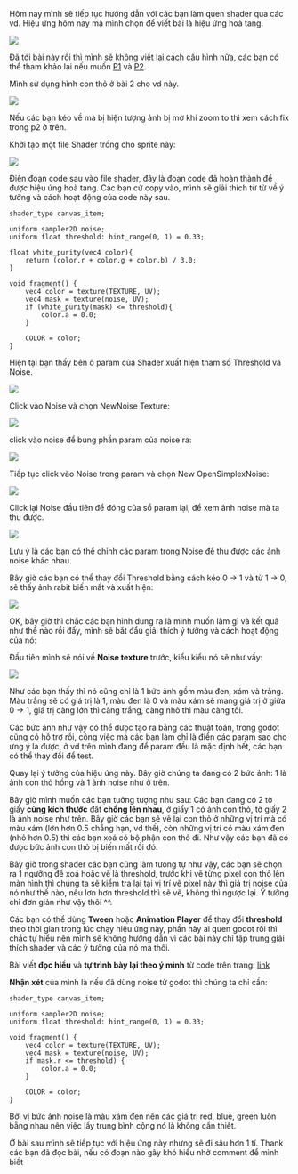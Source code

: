 Hôm nay mình sẽ tiếp tục hướng dẫn với các bạn làm quen shader qua các vd. Hiệu ứng hôm nay mà mình chọn để viết bài là hiệu ứng hoà tang.
 
 ![](https://images.viblo.asia/c44022c8-2846-491b-aa1c-3d0bb31932f8.gif)
 
 Đã tới bài này rồi thì mình sẽ không viết lại cách cấu hình nữa, các bạn có thể tham khảo lại nếu muốn [P1](https://viblo.asia/p/cach-su-dung-shader-trong-godot-maGK70beZj2)  và [P2](https://viblo.asia/p/godot-shader-p2-huong-dan-lam-outline-cho-sprite-2d-Qpmleb0N5rd).
 
 Mình sử dụng hình con thỏ ở bài 2 cho vd này.
 
 ![](https://images.viblo.asia/3c9b4019-319c-4d2f-960c-d3dd7b0a45fe.png)

Nếu các bạn kéo về mà bị hiện tượng ảnh bị mờ khi zoom to thì xem cách fix trong p2 ở trên.

Khởi tạo một file Shader trống cho sprite này:

![](https://images.viblo.asia/37decbfd-a67c-490c-bb9a-e2d87534f637.png)

Điền đoạn code sau vào file shader, đây là đoạn code đã hoàn thành để được hiệu ứng hoà tang. Các bạn cứ copy vào, mình sẽ giải thích từ từ về ý tưởng và cách hoạt động của code này sau.

```
shader_type canvas_item;

uniform sampler2D noise;
uniform float threshold: hint_range(0, 1) = 0.33;

float white_purity(vec4 color){
	return (color.r + color.g + color.b) / 3.0;
}

void fragment() {
	vec4 color = texture(TEXTURE, UV);
	vec4 mask = texture(noise, UV);
	if (white_purity(mask) <= threshold){
		color.a = 0.0;
	}
	
	COLOR = color;
}
```

Hiện tại bạn thấy bên ô param của Shader xuất hiện tham số Threshold và Noise.

![](https://images.viblo.asia/0ff01ecc-09fc-4078-afd5-4eadd0cd40a5.png)

Click vào Noise và chọn NewNoise Texture:

![](https://images.viblo.asia/662e7888-d9ca-4e11-a2f5-a9f2534e9a0b.png)

click vào noise để bung phần param của noise ra:

![](https://images.viblo.asia/f7fa1ce0-868e-44bf-9b8d-ca0113eac430.png)

Tiếp tục click vào Noise trong param và chọn New OpenSimplexNoise:

![](https://images.viblo.asia/da64cbb9-d2eb-4558-a932-77e35784dff6.png)

Click lại Noise đầu tiên để đóng của sổ param lại, để xem ảnh noise mà ta thu được.

![](https://images.viblo.asia/cf612a7b-3281-49a7-9fd5-8372db8a2c2d.png)

Lưu ý là các bạn có thể chỉnh các param trong Noise để thu được các ảnh noise khác nhau.

Bây giờ các bạn có thể thay đổi Threshold bằng cách kéo 0 -> 1 và từ 1 -> 0, sẽ thấy ảnh rabit biến mất và xuất hiện:

![](https://images.viblo.asia/c44022c8-2846-491b-aa1c-3d0bb31932f8.gif)

OK, bây giờ thì chắc các bạn hình dung ra là mình muốn làm gì và kết quả như thế nào rồi đấy, mình sẽ bắt đầu giải thích ý tưởng và cách hoạt động của nó:

Đầu tiên mình sẽ nói về **Noise texture** trước, kiểu kiểu nó sẽ như vầy:

![](https://images.viblo.asia/d9bf1e8b-9077-43d5-ac17-5e941c550e48.png)

Như các bạn thấy thì nó cũng chỉ là 1 bức ảnh gồm màu đen, xám và trắng. Màu trắng sẽ có giá trị là 1, màu đen là 0 và màu xám sẽ mang giá trị ở giữa 0 -> 1, giá trị càng lớn thì càng trắng, càng nhỏ thì màu càng tối. 

Các bức ảnh như vậy có thể đưọc tạo ra bằng các thuật toán, trong godot cũng có hỗ trợ rồi, công việc mà các bạn làm chỉ là điền các param sao cho ưng ý là được, ở vd trên mình đang để param đều là mặc định hết, các bạn có thể thay đổi để test.

Quay lại ý tưởng của hiệu ứng này. Bây giờ chúng ta đang có 2 bức ảnh: 1 là ảnh con thỏ hồng và 1 ảnh noise như ở trên. 

Bây giờ mình muốn các bạn tuởng tượng như sau: Các bạn đang có 2 tờ giấy **cùng kích thước** đăt **chồng lên nhau**, ở giấy 1 có ảnh con thỏ, tờ giấy 2 là ảnh noise như trên. Bây giờ các bạn sẽ vẽ lại con thỏ ở những vị trí mà có màu xám (lớn hơn 0.5 chẵng hạn, vd thế), còn những vị trí có màu xám đen (nhỏ hơn 0.5) thì các bạn xoá có bộ phận con thỏ đi. Như vậy các bạn đã có đưọc bức ảnh con thỏ bị biến mất rồi đó.

Bây giờ trong shader các bạn cũng làm tưong tự như vậy, các bạn sẽ chọn ra 1 ngưỡng để xoá hoặc vẽ là threshold, trước khi vẽ từng pixel con thỏ lên màn hình thì chúng ta sẽ kiểm tra lại tại vị trí vẽ pixel này thì giá trị noise của nó như thế nào, nếu lơn hơn threshold thì sẽ vẽ, không thì ngược lại. Ý tưởng chỉ đơn giản như vậy thôi ^^.

Các bạn có thể dùng **Tween** hoặc **Animation Player** để thay đổi **threshold** theo thời gian trong lúc chạy hiệu ứng này, phần này ai quen godot rồi thì chắc tự hiểu nên mình sẽ không hướng dẫn vì các bài này chỉ tập trung giải thích shader và các ý tưởng của nó mà thôi.

Bài viết **đọc hiểu** và **tự trình bày lại theo ý mình** từ code trên trang:  [link](https://godotshaders.com/shader/dissolution/)

**Nhận xét** của mình là nếu đã dùng noise từ godot thì chúng ta chỉ cần:

```
shader_type canvas_item;

uniform sampler2D noise;
uniform float threshold: hint_range(0, 1) = 0.33;

void fragment() {
	vec4 color = texture(TEXTURE, UV);
	vec4 mask = texture(noise, UV);
	if mask.r <= threshold) {
		color.a = 0.0;
	}
	
	COLOR = color;
}
```

Bởi vị bức ảnh noise là màu xám đen nên các giá trị red, blue, green luôn bằng nhau nên việc lấy trung bình cộng nó là không cần thiết.

Ở bài sau mình sẽ tiếp tục với hiệu ứng này nhưng sẽ đi sâu hơn 1 tí. Thank các bạn đã đọc bài, nếu có đoạn nào gây khó hiểu nhở comment để mình biết